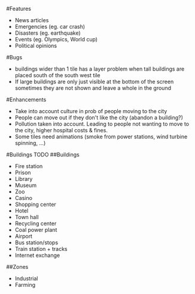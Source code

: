 
#Features
- News articles
- Emergencies (eg. car crash)
- Disasters (eg. earthquake)
- Events (eg. Olympics, World cup)
- Political opinions

#Bugs
- buildings wider than 1 tile has a layer problem when tall buildings are placed south of the south west tile
- If large buildings are only just visible at the bottom of the screen sometimes they are not shown and leave a whole in the ground

#Enhancements
- Take into account culture in prob of people moving to the city
- People can move out if they don't like the city (abandon a building?)
- Pollution taken into account. Leading to people not wanting to move to the city, higher hospital costs & fines.
- Some tiles need animations (smoke from power stations, wind turbine spinning, ...)


#Buildings TODO
##Buildings
- Fire station
- Prison
- Library
- Museum
- Zoo
- Casino
- Shopping center
- Hotel
- Town hall
- Recycling center
- Coal power plant
- Airport
- Bus station/stops
- Train station + tracks
- Internet exchange

##Zones
- Industrial
- Farming

